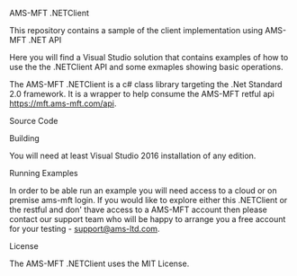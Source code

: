AMS-MFT .NETClient

This repository contains a sample of the client implementation using AMS-MFT .NET API 

Here you will find a Visual Studio solution that contains examples of how to use the the .NETClient API and some exmaples showing basic operations.

The AMS-MFT .NETClient is a c# class library targeting the .Net Standard 2.0 framework. It is a wrapper to help consume the AMS-MFT retful api https://mft.ams-mft.com/api.

Source Code

Building

You will need at least Visual Studio 2016 installation of any edition.

Running Examples

In order to be able run an example you will need access to a cloud or on premise ams-mft login. If you would like to explore either this .NETClient or the restful and don' thave access to a AMS-MFT account then please contact our support team who will be happy to arrange you a free account for your testing - support@ams-ltd.com.

License

The AMS-MFT .NETClient uses the MIT License.

